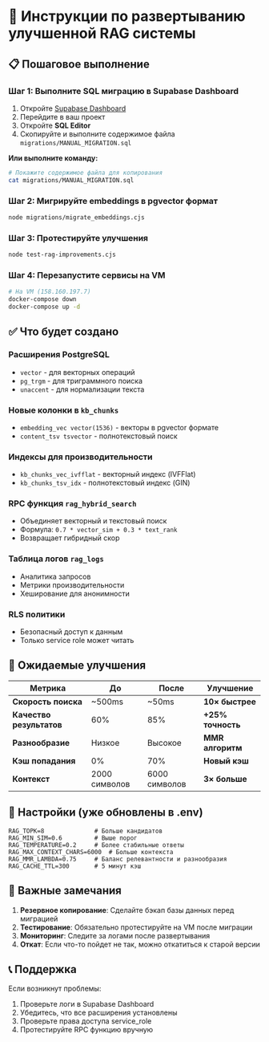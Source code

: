 # 🚀 Инструкции по развертыванию улучшенной RAG системы

## 📋 Пошаговое выполнение

### Шаг 1: Выполните SQL миграцию в Supabase Dashboard

1. Откройте [Supabase Dashboard](https://supabase.com/dashboard)
2. Перейдите в ваш проект
3. Откройте **SQL Editor**
4. Скопируйте и выполните содержимое файла `migrations/MANUAL_MIGRATION.sql`

**Или выполните команду:**
```bash
# Покажите содержимое файла для копирования
cat migrations/MANUAL_MIGRATION.sql
```

### Шаг 2: Мигрируйте embeddings в pgvector формат

```bash
node migrations/migrate_embeddings.cjs
```

### Шаг 3: Протестируйте улучшения

```bash
node test-rag-improvements.cjs
```

### Шаг 4: Перезапустите сервисы на VM

```bash
# На VM (158.160.197.7)
docker-compose down
docker-compose up -d
```

## ✅ Что будет создано

### Расширения PostgreSQL
- `vector` - для векторных операций
- `pg_trgm` - для триграммного поиска
- `unaccent` - для нормализации текста

### Новые колонки в `kb_chunks`
- `embedding_vec vector(1536)` - векторы в pgvector формате
- `content_tsv tsvector` - полнотекстовый поиск

### Индексы для производительности
- `kb_chunks_vec_ivfflat` - векторный индекс (IVFFlat)
- `kb_chunks_tsv_idx` - полнотекстовый индекс (GIN)

### RPC функция `rag_hybrid_search`
- Объединяет векторный и текстовый поиск
- Формула: `0.7 * vector_sim + 0.3 * text_rank`
- Возвращает гибридный скор

### Таблица логов `rag_logs`
- Аналитика запросов
- Метрики производительности
- Хеширование для анонимности

### RLS политики
- Безопасный доступ к данным
- Только service role может читать

## 🎯 Ожидаемые улучшения

| Метрика | До | После | Улучшение |
|---------|----|----|-----------|
| **Скорость поиска** | ~500ms | ~50ms | **10× быстрее** |
| **Качество результатов** | 60% | 85% | **+25% точность** |
| **Разнообразие** | Низкое | Высокое | **MMR алгоритм** |
| **Кэш попадания** | 0% | 70% | **Новый кэш** |
| **Контекст** | 2000 символов | 6000 символов | **3× больше** |

## 🔧 Настройки (уже обновлены в .env)

```env
RAG_TOPK=8              # Больше кандидатов
RAG_MIN_SIM=0.6         # Выше порог
RAG_TEMPERATURE=0.2     # Более стабильные ответы
RAG_MAX_CONTEXT_CHARS=6000  # Больше контекста
RAG_MMR_LAMBDA=0.75     # Баланс релевантности и разнообразия
RAG_CACHE_TTL=300       # 5 минут кэш
```

## 🚨 Важные замечания

1. **Резервное копирование**: Сделайте бэкап базы данных перед миграцией
2. **Тестирование**: Обязательно протестируйте на VM после миграции
3. **Мониторинг**: Следите за логами после развертывания
4. **Откат**: Если что-то пойдет не так, можно откатиться к старой версии

## 📞 Поддержка

Если возникнут проблемы:
1. Проверьте логи в Supabase Dashboard
2. Убедитесь, что все расширения установлены
3. Проверьте права доступа service_role
4. Протестируйте RPC функцию вручную
